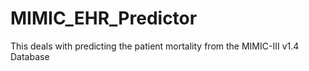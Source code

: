 # MIMIC_EHR_Predictor
This deals with predicting the patient mortality from the MIMIC-III v1.4 Database 

